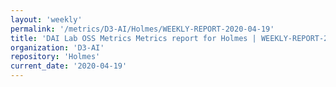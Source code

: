 ```yaml
---
layout: 'weekly'
permalink: '/metrics/D3-AI/Holmes/WEEKLY-REPORT-2020-04-19'
title: 'DAI Lab OSS Metrics Metrics report for Holmes | WEEKLY-REPORT-2020-04-19'
organization: 'D3-AI'
repository: 'Holmes'
current_date: '2020-04-19'
---
```

